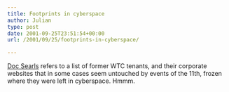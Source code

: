 ```yaml
---
title: Footprints in cyberspace
author: Julian
type: post
date: 2001-09-25T23:51:54+00:00
url: /2001/09/25/footprints-in-cyberspace/

---
```

[Doc Searls][1] refers to a list of former WTC tenants, and their corporate websites that in some cases seem untouched by events of the 11th, frozen where they were left in cyberspace. Hmmm.

 [1]: http://doc.weblogs.com/2001/09/25#businessInReality